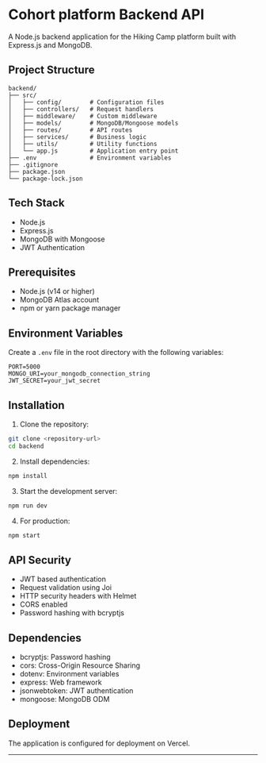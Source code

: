 # Cohort platform Backend API

A Node.js backend application for the Hiking Camp platform built with Express.js and MongoDB.

## Project Structure
```
backend/
├── src/
│   ├── config/        # Configuration files
│   ├── controllers/   # Request handlers
│   ├── middleware/    # Custom middleware
│   ├── models/        # MongoDB/Mongoose models
│   ├── routes/        # API routes
│   ├── services/      # Business logic
│   ├── utils/         # Utility functions
│   └── app.js         # Application entry point
├── .env               # Environment variables
├── .gitignore
├── package.json
└── package-lock.json
```

## Tech Stack

- Node.js
- Express.js
- MongoDB with Mongoose
- JWT Authentication

## Prerequisites

- Node.js (v14 or higher)
- MongoDB Atlas account
- npm or yarn package manager

## Environment Variables

Create a `.env` file in the root directory with the following variables:

```env
PORT=5000
MONGO_URI=your_mongodb_connection_string
JWT_SECRET=your_jwt_secret
```

## Installation

1. Clone the repository:
```bash
git clone <repository-url>
cd backend
```

2. Install dependencies:
```bash
npm install
```

3. Start the development server:
```bash
npm run dev
```

4. For production:
```bash
npm start
```

## API Security

- JWT based authentication
- Request validation using Joi
- HTTP security headers with Helmet
- CORS enabled
- Password hashing with bcryptjs

## Dependencies

- bcryptjs: Password hashing
- cors: Cross-Origin Resource Sharing
- dotenv: Environment variables
- express: Web framework
- jsonwebtoken: JWT authentication
- mongoose: MongoDB ODM


## Deployment

The application is configured for deployment on Vercel.

---
